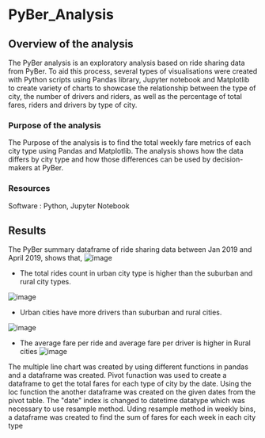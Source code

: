 # PyBer_Analysis
## Overview of the analysis
The PyBer analysis is an exploratory analysis based on ride sharing data from PyBer. To aid this process, several types of visualisations were created with Python scripts using Pandas library, Jupyter notebook and Matplotlib to create variety of charts to showcase the relationship between the type of city, the number of drivers and riders, as well as the percentage of total fares, riders and drivers by type of city.
### Purpose of the analysis
The Purpose of the analysis is to find the total weekly fare metrics of each city type using Pandas and Matplotlib. The analysis shows how the data differs by city type and how those differences can be used by decision-makers at PyBer.
### Resources
Software : Python, Jupyter Notebook

## Results 
The PyBer summary dataframe of ride sharing data between Jan 2019 and April 2019, shows that,
![image](https://user-images.githubusercontent.com/108298416/181870227-2e04561e-94cd-494f-bebf-a4ea72e40ed0.png)

* The total rides count in urban city type is higher than the suburban and rural city types.

![image](https://user-images.githubusercontent.com/108298416/181870967-ce2fa1bd-74d8-4f30-85ce-327d955e6392.png)

* Urban cities have more drivers than suburban and rural cities. 

![image](https://user-images.githubusercontent.com/108298416/181870986-e0c4bd9d-4e53-4059-b0b1-cddf731f2c1d.png)

* The average fare per ride and average fare per driver is higher in Rural cities
![image](https://user-images.githubusercontent.com/108298416/181870678-8fcf200d-e448-495b-bee0-fd5927cfaaf7.png)

The multiple line chart was created by using different functions in pandas and a dataframe was created. Pivot funaction was used to create a dataframe to get the total fares for each type of city by the date. Using the loc function the another dataframe was created on the given dates from the pivot table. The "date" index is changed to datetime datatype which was necessary to use resample method. Uding resample method in weekly bins, a dataframe was created to find the sum of fares for each week in each city type






